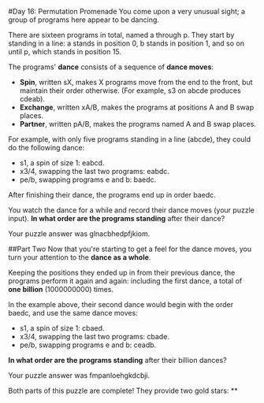 #Day 16: Permutation Promenade
You come upon a very unusual sight; a group of programs here appear to be dancing.

There are sixteen programs in total, named a through p. They start by standing in a line: a stands in position 0, 
b stands in position 1, and so on until p, which stands in position 15.

The programs' **dance** consists of a sequence of **dance moves**:

* **Spin**, written sX, makes X programs move from the end to the front, but maintain their order otherwise. (For example, 
s3 on abcde produces cdeab).
* **Exchange**, written xA/B, makes the programs at positions A and B swap places.
* **Partner**, written pA/B, makes the programs named A and B swap places.

For example, with only five programs standing in a line (abcde), they could do the following dance:

* s1, a spin of size 1: eabcd.
* x3/4, swapping the last two programs: eabdc.
* pe/b, swapping programs e and b: baedc.

After finishing their dance, the programs end up in order baedc.

You watch the dance for a while and record their dance moves (your puzzle input). **In what order are the programs 
standing** after their dance?

Your puzzle answer was glnacbhedpfjkiom.

##Part Two
Now that you're starting to get a feel for the dance moves, you turn your attention to the **dance as a whole**.

Keeping the positions they ended up in from their previous dance, the programs perform it again and again: including 
the first dance, a total of **one billion** (1000000000) times.

In the example above, their second dance would begin with the order baedc, and use the same dance moves:

* s1, a spin of size 1: cbaed.
* x3/4, swapping the last two programs: cbade.
* pe/b, swapping programs e and b: ceadb.

**In what order are the programs standing** after their billion dances?

Your puzzle answer was fmpanloehgkdcbji.

Both parts of this puzzle are complete! They provide two gold stars: **
